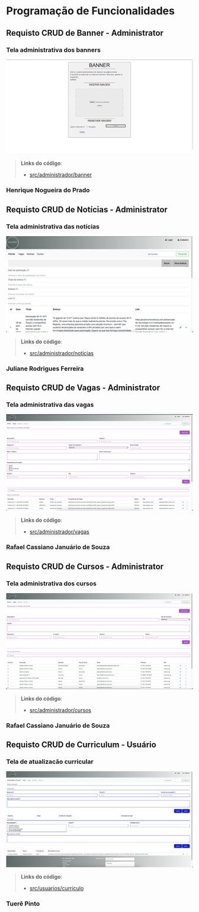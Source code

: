 # Programação de Funcionalidades

## Requisto CRUD de Banner - Administrator

### Tela administrativa dos banners
![Tela de banner](img/tela_banner.png)

> **Links do código**:
> - [src/administrador/banner](https://github.com/ICEI-PUC-Minas-PMV-ADS/pmv-ads-2023-1-e1-proj-web-t5-nolayoff/tree/dev/src/administrador/banner)

### Henrique Nogueira do Prado 

## Requisto CRUD de Notícias - Administrator

### Tela administrativa das notícias
![Tela de noticias](img/tela_noticias.png)

> **Links do código**:
> - [src/administrador/noticias](https://github.com/ICEI-PUC-Minas-PMV-ADS/pmv-ads-2023-1-e1-proj-web-t5-nolayoff/tree/dev/src/administrador/noticias)

### Juliane Rodrigues Ferreira

## Requisto CRUD de Vagas - Administrator

### Tela administrativa das vagas
![Tela de vagas](img/tela_vagas.png)

> **Links do código**:
> - [src/administrador/vagas](https://github.com/ICEI-PUC-Minas-PMV-ADS/pmv-ads-2023-1-e1-proj-web-t5-nolayoff/tree/dev/src/administrador/vagas)

### Rafael Cassiano Januário de Souza

## Requisto CRUD de Cursos - Administrator

### Tela administrativa dos cursos
![Tela de cursos](img/tela_cursos.png)

> **Links do código**:
> - [src/administrador/cursos](https://github.com/ICEI-PUC-Minas-PMV-ADS/pmv-ads-2023-1-e1-proj-web-t5-nolayoff/tree/dev/src/administrador/cursos)

### Rafael Cassiano Januário de Souza

## Requisto CRUD de Curriculum - Usuário

### Tela de atualizacão curricular
![Tela de curriculo](img/tela_curriculo.png)

> **Links do código**:
> - [src/usuarios/curriculo](https://github.com/ICEI-PUC-Minas-PMV-ADS/pmv-ads-2023-1-e1-proj-web-t5-nolayoff/tree/dev/src/usuarios/curriculo)

### Tuerê Pinto
